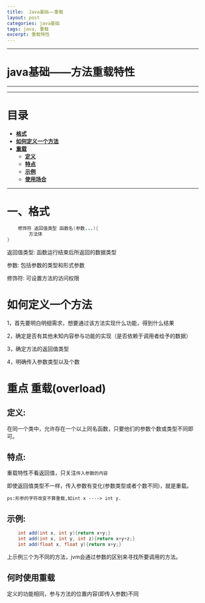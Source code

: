 ```yaml
---
title:	Java基础——重载
layout:	post
categories: java基础
tags: java, 重载
excerpt: 重载特性
---
```

---
#	java基础——方法重载特性	<span id = "home">
---
---
#	目录
*	**[格式](#1)**
*	**[如何定义一个方法](#2)**
*	**[重载](#3)**
	* **[定义](#3.1)**
	* **[特点](#3.2)**
	* **[示例](#3.3)**
	* **[使用场合](#3.4)**
---
#	一、格式	<span id = "1">
```java
	修饰符 返回值类型 函数名(参数...){
		方法体
}
```

返回值类型: 	函数运行结束后所返回的数据类型

参数: 		包括参数的类型和形式参数

修饰符:		可设置方法的访问权限


#	如何定义一个方法<span id = "2">
1，首先要明白明细需求，想要通过该方法实现什么功能，得到什么结果

2，确定是否有其他未知内容参与功能的实现（是否依赖于调用者给予的数据）

3，确定方法的返回值类型

4，明确传入参数类型以及个数

#	重点 重载(overload)<span id = "3">

##	定义:<span id = "3.1">

在同一个类中，允许存在一个以上同名函数，只要他们的参数个数或类型不同即可。

##	特点:<span id = "3.2">

重载特性不看返回值，只关注`传入参数的内容`

即使返回值类型不一样，传入参数有变化(参数类型或者个数不同)，就是重载。

`ps:形参的字符改变不算重载,如int x ----> int y.`

##	示例:<span id = "3.3">
```java
	int add(int x, int y){return x+y;}
	int add(int x, int y, int z){return x+y+z;}
	int add(float x, float y){return x+y;}
```

上示例三个为不同的方法，jvm会通过参数的区别来寻找所要调用的方法。

##	何时使用重载<span id = "3.4">

定义的功能相同，参与方法的位置内容(即传入参数)不同



